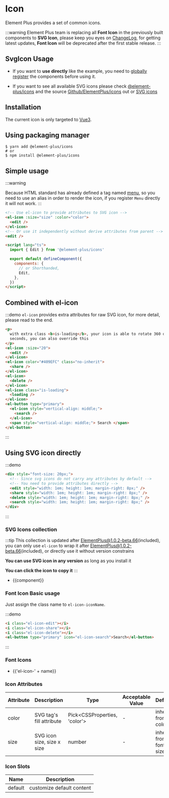 # Icon

Element Plus provides a set of common icons.

:::warning
Element Plus team is replacing all **Font Icon** in the previously built components to **SVG Icon**, please keep you eyes on [ChangeLog](/#/en-US/component/changelog), for getting latest updates, **Font Icon** will be deprecated after the first stable release.
:::

## SvgIcon Usage

- If you want to **use directly** like the example, you need to [globally register](https://v3.vuejs.org/guide/component-registration.html#global-registration) the components before using it.

- If you want to see all available SVG icons please check [@element-plus/icons](https://unpkg.com/browse/@element-plus/icons@latest/lib/) and the source [Github/ElementPlus/icons](https://github.com/element-plus/element-plus-icons) out or [SVG icons](/#/en-US/component/icon#svg-tu-biao-ji-he)

## Installation

The current icon is only targeted to [Vue3](https://v3.vuejs.org).

## Using packaging manager

```shell
$ yarn add @element-plus/icons
# or
$ npm install @element-plus/icons
```

## Simple usage

:::warning

Because HTML standard has already defined a tag named [menu](https://developer.mozilla.org/en-US/docs/Web/HTML/Element/menu),
so you need to use an alias in order to render the icon, if you register `Menu` directly it will not work.
:::

```html
<!-- Use el-icon to provide attributes to SVG icon -->
<el-icon :size="size" :color="color">
  <edit />
</el-icon>
<!-- Or use it independently without derive attributes from parent -->
<edit />

<script lang="ts">
  import { Edit } from '@element-plus/icons'

  export default defineComponent({
    components: {
      // or Shorthanded,
      Edit,
    },
  })
</script>
```

## Combined with el-icon

:::demo `el-icon` provides extra attributes for raw SVG icon, for more detail, please read to the end.

```html
<p>
  with extra class <b>is-loading</b>, your icon is able to rotate 360 deg in 2
  seconds, you can also override this
</p>
<el-icon :size="20">
  <edit />
</el-icon>
<el-icon color="#409EFC" class="no-inherit">
  <share />
</el-icon>
<el-icon>
  <delete />
</el-icon>
<el-icon class="is-loading">
  <loading />
</el-icon>
<el-button type="primary">
  <el-icon style="vertical-align: middle;">
    <search />
  </el-icon>
  <span style="vertical-align: middle;"> Search </span>
</el-button>
```

:::

## Using SVG icon directly

:::demo

```html
<div style="font-size: 20px;">
  <!-- Since svg icons do not carry any attributes by default -->
  <!-- You need to provide attributes directly -->
  <edit style="width: 1em; height: 1em; margin-right: 8px;" />
  <share style="width: 1em; height: 1em; margin-right: 8px;" />
  <delete style="width: 1em; height: 1em; margin-right: 8px;" />
  <search style="width: 1em; height: 1em; margin-right: 8px;" />
</div>
```

:::

### SVG Icons collection

:::tip
This collection is updated after ElementPlus@1.0.2-beta.66(included), you can only use `el-icon` to wrap it after ElementPlus@1.0.2-beta.66(included), or directly use it without version constrains

**You can use SVG icon in any version** as long as you install it

**You can click the icon to copy it**
:::

<ul class="icon-list">
  <li
    v-for="component in $svgIcons"
    :key="component"
    @click="$copySvgIcon(component)">
    <span class="demo-svg-icon">
      <el-icon color="#000">
        <component :is="component" />
      </el-icon>
      <span class="icon-name">{{component}}</span>
    </span>
  </li>
</ul>

### Font Icon Basic usage

Just assign the class name to `el-icon-iconName`.

:::demo

```html
<i class="el-icon-edit"></i>
<i class="el-icon-share"></i>
<i class="el-icon-delete"></i>
<el-button type="primary" icon="el-icon-search">Search</el-button>
```

:::

### Font Icons

<ul class="icon-list">
  <li v-for="name in $icon" :key="name">
    <span>
      <i :class="'el-icon-' + name"></i>
      <span class="icon-name">{{'el-icon-' + name}}</span>
    </span>
  </li>
</ul>

### Icon Attributes

| Attribute | Description                | Type                           | Acceptable Value | Default                |
| --------- | -------------------------- | ------------------------------ | ---------------- | ---------------------- |
| color     | SVG tag's fill attribute   | Pick\<CSSProperties, 'color'\> | -                | inherit from color     |
| size      | SVG icon size, size x size | number                         | -                | inherit from font size |

### Icon Slots

| Name    | Description               |
| ------- | ------------------------- |
| default | customize default content |
